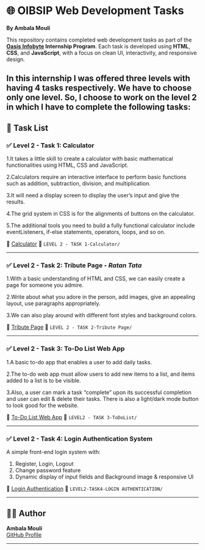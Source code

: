   
# 🌐 OIBSIP Web Development Tasks  
**By Ambala Mouli**

This repository contains completed web development tasks as part of the **[Oasis Infobyte](https://oasisinfobyte.com/) Internship Program**. Each task is developed using **HTML**, **CSS**, and **JavaScript**, with a focus on clean UI, interactivity, and responsive design.

In this internship I was offered three levels with having 4 tasks respectively. We have to choose only one level. So, I choose to work on the level 2 in which I have to complete the following tasks:
---

## 🔖 Task List

### ✅ Level 2 - Task 1: Calculator
1.It takes a little skill to create a calculator with basic mathematical functionalities using HTML, CSS and JavaScript.

2.Calculators require an interactive interface to perform basic functions such as addition, subtraction, division, and multiplication.

3.It will need a display screen to display the user’s input and give the results.

4.The grid system in CSS is for the alignments of buttons on the calculator.

5.The additional tools you need to build a fully functional calculator include eventListeners, if-else statements, operators, loops, and so on.

🔗 [Calculator](https://ambalamouli.github.io/OIBSIP/LEVEL%202%20-%20TASK%201-Calculator/) 
📁 `LEVEL 2 - TASK 1-Calculator/`

---

### ✅ Level 2 - Task 2: Tribute Page - *Ratan Tata*
1.With a basic understanding of HTML and CSS, we can easily create a page for someone you admire.

2.Write about what you adore in the person, add images, give an appealing layout, use paragraphs appropriately.

3.We can also play around with different font styles and background colors.

🔗 [Tribute Page](https://ambalamouli.github.io/OIBSIP/LEVEL%202%20-%20TASK%202-Tribute%20Page/)
📁 `LEVEL 2 - TASK 2-Tribute Page/`

---

### ✅ Level 2 - Task 3: To-Do List Web App
1.A basic to-do app that enables a user to add daily tasks.

2.The to-do web app must allow users to add new items to a list, and items added to a list is to be visible.

3.Also, a user can mark a task “complete” upon its successful completion and user can edit & delete their tasks.
There is also a light/dark mode button to look good for the website.

🔗 [To-Do List Web App](https://ambalamouli.github.io/OIBSIP/LEVEL2%20-%20TASK%203-ToDoList/)
📁 `LEVEL2 - TASK 3-ToDoList/`

---

### ✅ Level 2 - Task 4: Login Authentication System

A simple front-end login system with:
1. Register, Login, Logout
2. Change password feature
3. Dynamic display of input fields and Background image & responsive UI

🔗 [Login Authentication](https://ambalamouli.github.io/OIBSIP/LEVEL2-TASK4-LOGIN%20AUTHENTICATION/)
📁 `LEVEL2-TASK4-LOGIN AUTHENTICATION/`

---

## 🧑‍💻 Author

**Ambala Mouli**  
[GitHub Profile](https://github.com/AmbalaMouli/OIBSIP)

---

